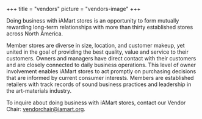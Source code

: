 +++
title = "vendors"
picture = "vendors-image"
+++

Doing business with iAMart stores is an opportunity to form mutually rewarding long-term relationships with more than thirty established stores across North America.

Member stores are diverse in size, location, and customer makeup, yet united in the goal of providing the best quality, value and service to their customers. Owners and managers have direct contact with their customers and are closely connected to daily business operations. This level of owner involvement enables iAMart stores to act promptly on purchasing decisions that are informed by current consumer interests. Members are established retailers with track records of sound business practices and leadership in the art-materials industry.

To inquire about doing business with iAMart stores, contact our Vendor Chair: vendorchair@iamart.org.